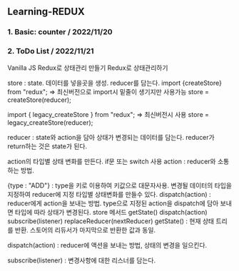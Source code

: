 ## Learning-REDUX

### 1. Basic: counter / 2022/11/20
### 2. ToDo List / 2022/11/21

Vanilla JS Redux로 상태관리 만들기
Redux로 상태관리하기

store : state. 데이터를 넣을곳을 생성. reducer를 담는다.
import {createStore} from "redux"; => 최신버전으로 import시 밑줄이 생기지만 사용가능
store = createStore(reducer);

import { legacy_createStore } from "redux"; => 최신버전시 사용
store = legacy_createStore(reducer);

reducer
: state와 action을 담아 상태가 변경되는 데이터를 담는다.
reducer가 return하는 것은 state가 된다.

action의 타입별 상태 변화를 만든다.
if문 또는 switch 사용
action
: reducer와 소통하는 방법.

{type : "ADD"} : type을 키로 이용하여 키값으로 대문자사용.
변경될 데이터의 타입을 지정하여 reducer에 지정 타입별 상태변화를 만들수 있다.
dispatch(action) : reducer에게 action을 보내는 방법. type으로 지정된 action을 dispatch에 담아 보내면 타입에 따라 상태가 변경된다.
store 메서드
getState()
dispatch(action)
subscribe(listener)
replaceReducer(nextReducer)
getState()
: 현재 상태 트리를 반환. 스토어의 리듀서가 마지막으로 반환한 값과 동일.

dispatch(action)
: reducer에 액션을 보내는 방법, 상태의 변경을 일으킨다.

subscribe(listener)
: 변경사항에 대한 리스너를 담는다.
